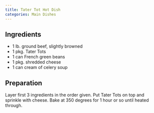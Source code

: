 ```yaml
---
title: Tater Tot Hot Dish
categories: Main Dishes
---
```


## Ingredients

- 1 lb. ground beef, slightly browned
- 1 pkg. Tater Tots
- 1 can French green beans
- 1 pkg. shredded cheese
- 1 can cream of celery soup

## Preparation

Layer first 3 ingredients in the order given.  Put Tater Tots on top and sprinkle with cheese.  Bake at 350 degrees for 1 hour or so until heated through.

